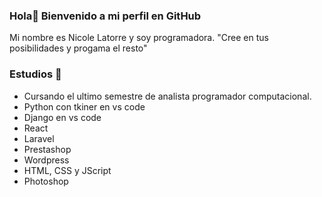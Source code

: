 ### Hola👋 Bienvenido a mi perfil en GitHub 

Mi nombre es Nicole Latorre y soy programadora.
"Cree en tus posibilidades y progama el resto" 

### Estudios 🌱
- Cursando el ultimo semestre de analista programador computacional.
- Python con tkiner en vs code 
- Django en vs code
- React
- Laravel 
- Prestashop
- Wordpress 
- HTML, CSS y JScript
- Photoshop



<!--
**Nicole9206/Nicole9206** is a ✨ _special_ ✨ repository because its `README.md` (this file) appears on your GitHub profile.

Here are some ideas to get you started:

- 🔭 I’m currently working on ...
- 🌱 I’m currently learning ...
- 👯 I’m looking to collaborate on ...
- 🤔 I’m looking for help with ...
- 💬 Ask me about ...
- 📫 How to reach me: ...
- 😄 Pronouns: ...
- ⚡ Fun fact: ...
-->
